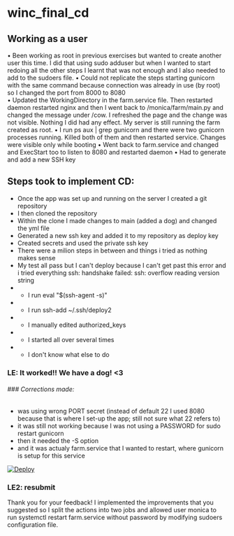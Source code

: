 # winc_final_cd
## Working as a user
•	Been working as root in previous exercises but wanted to create another user this time. I did that using sudo adduser but when I wanted to start redoing all the other steps I learnt that was not enough and I also needed to add to the sudoers file. 
•	Could not replicate the steps starting gunicorn with the same command because connection was already in use (by root) so I changed the port from 8000 to 8080	
•	Updated the WorkingDirectory in the farm.service file. Then restarted daemon restarted nginx and then I went back to /monica/farm/main.py and changed the message under /cow. I refreshed the page and the change was not visible. Nothing I did had any effect. My server is still running the farm created as root.
•	I run ps aux | grep gunicorn and there were two gunicorn processes running. Killed both of them and then restarted service. Changes were visible only while booting
•	Went back to farm.service and changed and ExecStart too to listen to 8080 and restarted daemon
•	Had to generate and add a new SSH key
## Steps took to implement CD:
- Once the app was set up and running on the server I created a git repository
- I then cloned the repository
- Within the clone I made changes to main (added a dog) and changed the yml file
- Generated a new ssh key and added it to my repository as deploy key
- Created secrets and used the private ssh key
- There were a milion steps in between and things i tried as nothing makes sense
- My test all pass but I can't deploy because I can't get past this error and i tried everything ssh: handshake failed: ssh: overflow reading version string
- - I run eval "$(ssh-agent -s)"
- - I run ssh-add ~/.ssh/deploy2 
- - I manually edited authorized_keys
- - I started all over several times
- - I don't know what else to do

### LE: It worked!! We have a dog! <3
###### ### Corrections made:
- was using wrong PORT secret (instead of default 22 I used 8080 because that is where I set-up the app; still not sure what 22 refers to)
- it was still not working because I was not using a PASSWORD for sudo restart gunicorn
- then it needed the -S option
- and it was actualy farm.service that I wanted to restart, where gunicorn is setup for this service

[![Deploy](https://github.com/spicycookie-mo/winc_final_cd/actions/workflows/deploy.yml/badge.svg)](https://github.com/spicycookie-mo/winc_final_cd/actions/workflows/deploy.yml)


### LE2: resubmit
Thank you for your feedback! I implemented the improvements that you suggested so I split the actions into two jobs and allowed user monica to run systemctl restart farm.service without password by modifying sudoers configuration file.
